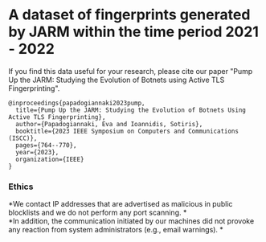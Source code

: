 # A dataset of fingerprints generated by JARM within the time period 2021 - 2022

If you find this data useful for your research, please cite our paper "Pump Up the JARM: Studying the Evolution of Botnets using Active TLS Fingerprinting". 


```
@inproceedings{papadogiannaki2023pump,
  title={Pump Up the JARM: Studying the Evolution of Botnets Using Active TLS Fingerprinting},
  author={Papadogiannaki, Eva and Ioannidis, Sotiris},
  booktitle={2023 IEEE Symposium on Computers and Communications (ISCC)},
  pages={764--770},
  year={2023},
  organization={IEEE}
}
```


### Ethics

*We contact IP addresses that are advertised as malicious in public blocklists and we do not perform any port scanning. *  
*In addition, the communication initiated by our machines did not provoke any reaction from system administrators (e.g., email warnings). *
